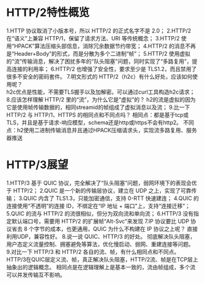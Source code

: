 # HTTP/2特性概览
1.HTTP 协议取消了小版本号，所以 HTTP/2 的正式名字不是 2.0；
2.HTTP/2 在“语义”上兼容 HTTP/1，保留了请求方法、URI 等传统概念；
3.HTTP/2 使用“HPACK”算法压缩头部信息，消除冗余数据节约带宽；
4.HTTP/2 的消息不再是“Header+Body”的形式，而是分散为多个二进制“帧”；
5.HTTP/2 使用虚拟的“流”传输消息，解决了困扰多年的“队头阻塞”问题，同时实现了“多路复用”，提高连接的利用率；
6.HTTP/2 也增强了安全性，要求至少是 TLS1.2，而且禁用了很多不安全的密码套件。
7.明文形式的 HTTP/2（h2c）有什么好处，应该如何使用呢？  
    h2c优点是性能，不需要TLS握手以及加解密。可以通过curl工具构造h2c请求；
8.应该怎样理解 HTTP/2 里的“流”，为什么它是“虚拟”的？
    h2的流是虚拟的因为它是使用帧传输数据的，相同streamid的帧组成了虚拟消息以及流；
9.比一下 HTTP/2 与 HTTP/1、HTTPS 的相同点和不同点吗？
相同点：都是基于tcp或TLS，并且是基于请求-响应模型，schema还是http或https不会有http2。
不同点：h2使用二进制传输消息并且通过HPACK压缩请求头，实现流多路复用、服务器推送

# HTTP/3展望
1.HTTP/3 基于 QUIC 协议，完全解决了“队头阻塞”问题，弱网环境下的表现会优于 HTTP/2；
2.QUIC 是一个新的传输层协议，建立在 UDP 之上，实现了可靠传输；
3.QUIC 内含了 TLS1.3，只能加密通信，支持 0-RTT 快速建连；
4.QUIC 的连接使用“不透明”的连接 ID，不绑定在“IP 地址 + 端口”上，支持“连接迁移”；
5.QUIC 的流与 HTTP/2 的流很相似，但分为双向流和单向流；
6.HTTP/3 没有指定默认端口号，需要用 HTTP/2 的扩展帧“Alt-Svc”来发现
7.IP 协议要比 UDP 协议省去 8 个字节的成本，也更通用，QUIC 为什么不构建在 IP 协议之上呢？
    直接利用UDP，兼容性好。
8.说一说 QUIC、HTTP/3 的好处。
    彻底解决队头阻塞，用户态定义流量控制、拥塞避免等算法，优化慢启动、弱网、重建连接等问题。
9.对比一下 HTTP/3 和 HTTP/2 各自的流、帧，有什么相同点和不同点。
    HTTP/3在QUIC层定义流、帧，真正解决队头阻塞，HTTP/2流、帧是在TCP层上抽象出的逻辑概念。
    相同点是在逻辑理解上是基本一致的，流由帧组成，多个流可以并发传输互不影响。
